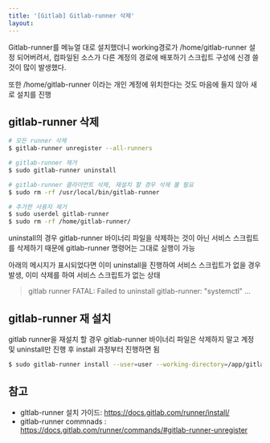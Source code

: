 ```yaml
---
title: '[Gitlab] Gitlab-runner 삭제'
layout: 
---
```


Gitlab-runner를 메뉴얼 대로 설치했더니 working경로가 /home/gitlab-runner 설정 되어버려서, 컴파일된 소스가 다른 계정의 경로에 배포하기 스크립트 구성에 신경 쓸 것이 많이 발생했다.

또한 /home/gitlab-runner 이라는 개인 계정에 위치한다는 것도 마음에 들지 않아 새로 설치를 진행

## gitlab-runner 삭제

```sh
# 모든 runner 삭제
$ gitlab-runner unregister --all-runners

# gitlab-runner 제거
$ sudo gitlab-runner uninstall

# gitlab-runner 클라이언트 삭제, 재설치 할 경우 삭제 불 필요
$ sudo rm -rf /usr/local/bin/gitlab-runner

# 추가한 사용자 제거
$ sudo userdel gitlab-runner
$ sudo rm -rf /home/gitlab-runner/
```

uninstall의 경우 gitlab-runner 바이너리 파일을 삭제하는 것이 아닌 서비스 스크립트를 삭제하기 때문에 gitlab-runner 명령어는 그대로 실행이 가능

아래의 메시지가 표시되었다면 이미 uninstall을 진행하여 서비스 스크립트가 없을 경우 발생, 이미 삭제를 하여 서비스 스크립트가 없는 상태
> gitlab runner FATAL: Failed to uninstall gitlab-runner: "systemctl" ...


## gitlab-runner 재 설치

gitlab runner을 재설치 할 경우 gitlab-runner 바이너리 파일은 삭제하지 말고 계정 및 uninstall만 진행 후 install 과정부터 진행하면 됨

```sh
$ sudo gitlab-runner install --user=user --working-directory=/app/gitlab-runner
```



## 참고

* gltlab-runner 설치 가이드: https://docs.gitlab.com/runner/install/
* gitlab-runner commnads : https://docs.gitlab.com/runner/commands/#gitlab-runner-unregister
